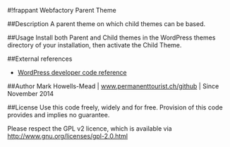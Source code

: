 #!frappant Webfactory Parent Theme

##Description
A parent theme on which child themes can be based.

##Usage
Install both Parent and Child themes in the WordPress themes directory of your installation, then activate the Child Theme.

##External references
* [WordPress developer code reference](https://developer.wordpress.org/reference/)

##Author
Mark Howells-Mead | www.permanenttourist.ch/github | Since November 2014

##License
Use this code freely, widely and for free. Provision of this code provides and implies no guarantee.

Please respect the GPL v2 licence, which is available via http://www.gnu.org/licenses/gpl-2.0.html